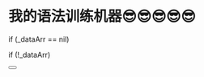 # 我的语法训练机器😎😎😎😎😎

if (_dataArr == nil)

<!--sec data-title="结果" data-id="section0" data-show=false ces-->
if (!_dataArr)
<!--endsec-->

<button class="section" target="section0" show="训练完成!" hide="再次训练!"></button>
